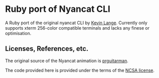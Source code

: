 # Ruby port of Nyancat CLI

A Ruby port of the original nyancat CLI by [Kevin Lange](https://github.com/klange/nyancat). Currently only supports xterm 256-color compatible terminals and lacks any finese or optimisation.

## Licenses, References, etc.

The original source of the Nyancat animation is [prguitarman](http://www.prguitarman.com/index.php?id=348).

The code provided here is provided under the terms of the [NCSA license](http://en.wikipedia.org/wiki/University_of_Illinois/NCSA_Open_Source_License).
